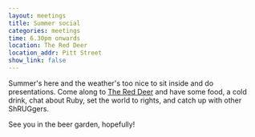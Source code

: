 ```yaml
---
layout: meetings
title: Summer social
categories: meetings
time: 6.30pm onwards
location: The Red Deer
location_addr: Pitt Street
show_link: false
---
```


Summer's here and the weather's too nice to sit inside and do
presentations. Come along to [The Red Deer](http://www.red-deer-sheffield.co.uk/)
and have some food, a cold drink, chat about Ruby, set the world to rights, and catch up
with other ShRUGgers.

See you in the beer garden, hopefully!
